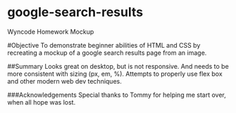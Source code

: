 # google-search-results
Wyncode Homework Mockup

#Objective
To demonstrate beginner abilities of HTML and CSS by recreating a mockup of a google search results page from an image.

##Summary
Looks great on desktop, but is not responsive. And needs to be more consistent with sizing (px, em, %). Attempts to properly use flex box and other modern web dev techniques. 

###Acknowledgements
Special thanks to Tommy for helping me start over, when all hope was lost. 
